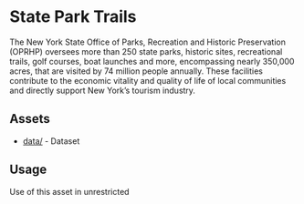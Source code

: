 # State Park Trails
The New York State Office of Parks, Recreation and Historic Preservation (OPRHP) oversees more than 250 state parks, historic sites, recreational trails, golf courses, boat launches and more, encompassing nearly 350,000 acres, that are visited by 74 million people annually. These facilities contribute to the economic vitality and quality of life of local communities and directly support New York’s tourism industry. 

## Assets 
* [data/](data/) - Dataset

## Usage
  
Use of this asset in unrestricted
